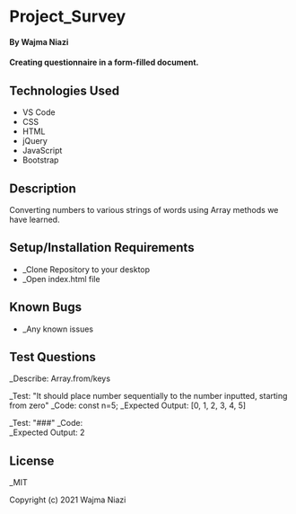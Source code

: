 # Project_Survey

#### By Wajma Niazi

#### Creating questionnaire in a form-filled document. 

## Technologies Used

* VS Code
* CSS 
* HTML 
* jQuery
* JavaScript
* Bootstrap

## Description

Converting numbers to various strings of words using Array methods we have learned.   

## Setup/Installation Requirements

* _Clone Repository to your desktop  
* _Open index.html file 

## Known Bugs
* _Any known issues

## Test Questions 
_Describe: Array.from/keys

_Test: "It should place number sequentially to the number inputted, starting from zero" 
_Code: const n=5; 
_Expected Output: [0, 1, 2, 3, 4, 5]

_Test: "###" 
_Code:  
_Expected Output: 2


## License

_MIT

Copyright (c) 2021 Wajma Niazi